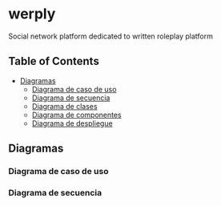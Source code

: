# werply
Social network platform dedicated to written roleplay platform

## Table of Contents
* [Diagramas](#diagramas) 
  * [Diagrama de caso de uso](#diagrama_de_caso_de_uso)  
  * [Diagrama de secuencia](#diagrama_de_secuencia) 
  * [Diagrama de clases](#diagrama_de_clases) 
  * [Diagrama de componentes](#diagrama_de_componentes)
  * [Diagrama de despliegue](#diagrama_de_despliegue)

<a name="diagramas"></a>
## Diagramas
<a name="diagrama_de_caso_de_uso"></a>
### Diagrama de caso de uso

<a name="diagrama_de_secuencia"></a>
### Diagrama de secuencia
